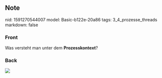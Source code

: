 ## Note
nid: 1591270544007
model: Basic-b122e-20a86
tags: 3_4_prozesse_threads
markdown: false

### Front
Was versteht man unter dem <b>Prozesskontext</b>?

### Back
<img src="paste-0e79ae55dff3a8010d68e74a3079256fb0c5a78f.jpg">
